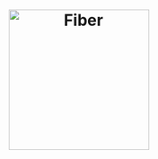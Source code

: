 <h1 align="center">
    <a href="https://go.dev/">
        <picture>
            <source height="250" media="(prefers-color-scheme: dark)" srcset="https://camo.githubusercontent.com/ff89c51c9e5a3de2b752b37bf6ab32401b9649d7acb1633ece9a40c85ae28b95/68747470733a2f2f676f6c616e672e6f72672f646f632f676f706865722f6669766579656172732e6a7067">
            <img height="250" alt="Fiber" src="https://w3schoolsua.github.io/svg/golang03.svg">
        </picture>
    </a>
    
</h1>